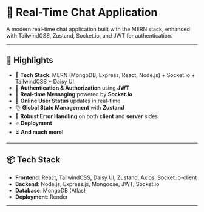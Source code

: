 # 💬 Real-Time Chat Application

A modern real-time chat application built with the MERN stack, enhanced with TailwindCSS, Zustand, Socket.io, and JWT for authentication.

---

## 🚀 Highlights

- 🌟 **Tech Stack**: MERN (MongoDB, Express, React, Node.js) + Socket.io + TailwindCSS + Daisy UI  
- 🎃 **Authentication & Authorization** using **JWT**  
- 👾 **Real-time Messaging** powered by **Socket.io**  
- 🚀 **Online User Status** updates in real-time  
- 👌 **Global State Management** with **Zustand**  
- 🐞 **Robust Error Handling** on both **client** and **server** sides  
- ⭐ **Deployment** 
- ⏳ **And much more!**

---

## 📦 Tech Stack

- **Frontend**: React, TailwindCSS, Daisy UI, Zustand, Axios, Socket.io-client  
- **Backend**: Node.js, Express.js, Mongoose, JWT, Socket.io  
- **Database**: MongoDB (Atlas)  
- **Deployment**: Render 

---
